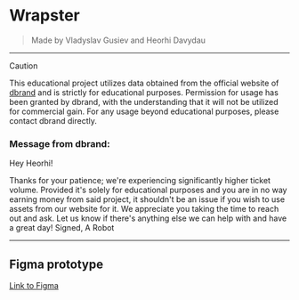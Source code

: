 # Wrapster 
> Made by Vladyslav Gusiev and Heorhi Davydau

---

> [!CAUTION]
> This educational project utilizes data obtained from the official website of [dbrand](https://dbrand.com) and is strictly for educational purposes. Permission for usage has been granted by dbrand, with the understanding that it will not be utilized for commercial gain. For any usage beyond educational purposes, please contact dbrand directly.

### Message from dbrand:

Hey Heorhi! 
 
Thanks for your patience; we're experiencing significantly higher ticket volume. Provided it's solely for educational purposes and you are in no way earning money from said project, it shouldn't be an issue if you wish to use assets from our website for it. We appreciate you taking the time to reach out and ask. Let us know if there's anything else we can help with and have a great day!
Signed,
A Robot

---

## Figma prototype

[Link to Figma](https://www.figma.com/file/nnLBWQ5X0GyKEodRM3GMst/low-fidelity?type=design&mode=design&t=2eulmmBXDwqD9jo3-1)

